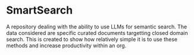 # SmartSearch
A repository dealing with the ability to use LLMs for semantic search. The data considered are specific curated documents targetting closed domain search. This is created to show how relatively simple it is to use these methods and increase productivity within an org.
